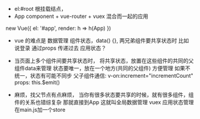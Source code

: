- el:#root 根挂载结点，
- App component + vue-router  + vuex 混合而一起的应用

new Vue({
    el: '#app',
    render: h => h(App)
})

- vue 的难点是 数据管理
   组件状态，data() {},
   两兄弟组件要共享状态时 比如说登录
   通过props 传递过去
   应用状态？

- 当页面上多个组件间要共享状态时，
  将共享状态，放置在这些组件的共同的父组件data来管理
  状态要唯一，放在一个地方(共同的父组件) 方便管理
  如果不统一，状态有可能不同步
  父子组件通信: v-on:increment="incrementCount"
  props:    this.$emit()

- 麻烦，找父节点有点麻烦，
 当你有很多状态要共享的时候，就有很多组件，组件的关系也错综复杂
 那就直接到App  这就叫全局数据管理 vuex 应用状态管理
 在main.js加一个store